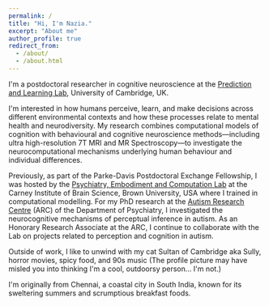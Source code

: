 ```yaml
---
permalink: /
title: "Hi, I'm Nazia."
excerpt: "About me"
author_profile: true
redirect_from: 
  - /about/
  - /about.html
---
```


I'm a postdoctoral researcher in cognitive neuroscience at the [Prediction and Learning Lab](https://www.lawsonlab.co.uk/), University of Cambridge, UK. 

I'm interested in how humans perceive, learn, and make decisions across different environmental contexts and how these processes relate to mental health and neurodiversity. My research combines computational models of cognition with behavioural and cognitive neuroscience methods—including ultra high-resolution 7T MRI and MR Spectroscopy—to investigate the neurocomputational mechanisms underlying human behaviour and individual differences.

Previously, as part of the Parke-Davis Postdoctoral Exchange Fellowship, I was hosted by the [Psychiatry, Embodiment and Computation Lab](https://fpetzschner.com/lab/) at the Carney Institute of Brain Science, Brown University, USA where I trained in computational modelling. For my PhD research at the [Autism Research Centre](http://www.autismresearchcentre.com/) (ARC) of the Department of Psychiatry, I investigated the neurocognitive mechanisms of perceptual inference in autism. As an Honorary Research Associate at the ARC, I continue to collaborate with the Lab on projects related to perception and cognition in autism.

Outside of work, I like to unwind with my cat Sultan of Cambridge aka Sully, horror movies, spicy food, and 90s music (The profile picture may have misled you into thinking I'm a cool, outdoorsy person... I'm not.)

I'm originally from Chennai, a coastal city in South India, known for its sweltering summers and scrumptious breakfast foods.
